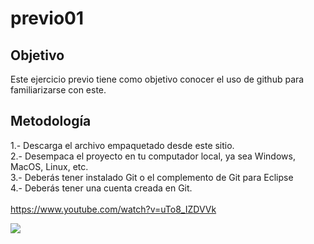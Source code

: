 # previo01
## Objetivo
Este ejercicio previo tiene como objetivo conocer el uso de github para familiarizarse con este.
## Metodología
1.- Descarga el archivo empaquetado desde este sitio.</br>
2.- Desempaca el proyecto en tu computador local, ya sea Windows, MacOS, Linux, etc.</br>
3.- Deberás tener instalado Git o el complemento de Git para Eclipse </br>
4.- Deberás tener una cuenta creada en Git.</br></br>https://www.youtube.com/watch?v=uTo8_IZDVVk<br/>

[![](http://img.youtube.com/vi/uTo8_IZDVVk/0.jpg)](https://www.youtube.com/watch?v=uTo8_IZDVVk "")

</br></br>

